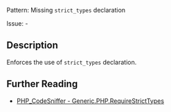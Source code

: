Pattern: Missing `strict_types` declaration

Issue: -

## Description

Enforces the use of `strict_types` declaration.

## Further Reading

* [PHP_CodeSniffer - Generic.PHP.RequireStrictTypes](https://github.com/squizlabs/PHP_CodeSniffer/blob/master/src/Standards/Generic/Sniffs/PHP/RequireStrictTypesSniff.php)